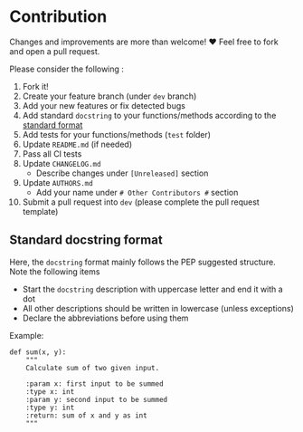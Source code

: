 # Contribution			

Changes and improvements are more than welcome! ❤️ Feel free to fork and open a pull request.		


Please consider the following :


1. Fork it!
2. Create your feature branch (under `dev` branch)
3. Add your new features or fix detected bugs
4. Add standard `docstring` to your functions/methods according to the [standard format](#standard-docstring-format)
5. Add tests for your functions/methods (`test` folder)
6. Update `README.md` (if needed)
7. Pass all CI tests
8. Update `CHANGELOG.md`
	- Describe changes under `[Unreleased]` section
9.  Update `AUTHORS.md`
	- Add your name under `# Other Contributors #` section
10. Submit a pull request into `dev` (please complete the pull request template)


## Standard docstring format
Here, the `docstring` format mainly follows the PEP suggested structure. Note the following items
   - Start the `docstring` description with uppercase letter and end it with a dot
   - All other descriptions should be written in lowercase (unless exceptions)
   - Declare the abbreviations before using them

Example:

    def sum(x, y):
        """
        Calculate sum of two given input.

        :param x: first input to be summed
        :type x: int
        :param y: second input to be summed
        :type y: int
        :return: sum of x and y as int
        """
